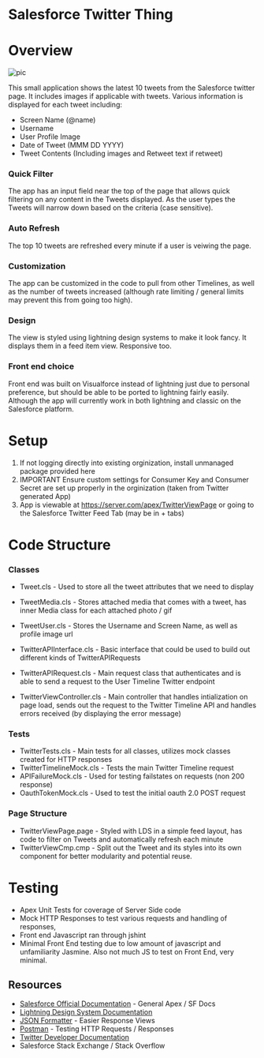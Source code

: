 # Salesforce Twitter Thing

# Overview

![pic](https://imgur.com/zUGp7tw.png)

This small application shows the latest 10 tweets from the Salesforce twitter page. 
It includes images if applicable with tweets. Various information is displayed for each tweet including:
* Screen Name (@name)
* Username
* User Profile Image
* Date of Tweet (MMM DD YYYY)
* Tweet Contents (Including images and Retweet text if retweet)

### Quick Filter
The app has an input field near the top of the page that allows quick filtering on any content in the Tweets displayed. As the user types the Tweets will
narrow down based on the criteria (case sensitive). 

### Auto Refresh
The top 10 tweets are refreshed every minute if a user is veiwing the page.

### Customization
The app can be customized in the code to pull from other Timelines, as well as the number of tweets increased (although rate limiting / general limits may prevent this from going too high).

### Design
The view is styled using lightning design systems to make it look fancy. It displays them in a feed item view. Responsive too.

### Front end choice
Front end was built on Visualforce instead of lightning just due to personal preference, but should be able to be ported to lightning fairly easily. Although the app will currently work in both lightning and classic on the Salesforce platform.

# Setup
1. If not logging directly into existing orginization, install unmanaged package provided here
2. IMPORTANT Ensure custom settings for Consumer Key and Consumer Secret are set up properly in the orginization (taken from Twitter generated App)
3. App is viewable at https://server.com/apex/TwitterViewPage or going to the Salesforce Twitter Feed Tab (may be in + tabs)

# Code Structure

### Classes
* Tweet.cls - Used to store all the tweet attributes that we need to display
* TweetMedia.cls - Stores attached media that comes with a tweet, has inner Media class for each attached photo / gif
* TweetUser.cls - Stores the Username and Screen Name, as well as profile image url

* TwitterAPIInterface.cls - Basic interface that could be used to build out different kinds of TwitterAPIRequests
* TwitterAPIRequest.cls - Main request class that authenticates and is able to send a request to the User Timeline Twitter endpoint

* TwitterViewController.cls - Main controller that handles intialization on page load, sends out the request to the Twitter Timeline API and handles errors received (by displaying the error message)

### Tests
* TwitterTests.cls - Main tests for all classes, utilizes mock classes created for HTTP responses
* TwitterTimelineMock.cls - Tests the main Twitter Timeline request
* APIFailureMock.cls - Used for testing failstates on requests (non 200 response)
* OauthTokenMock.cls - Used to test the initial oauth 2.0 POST request

### Page Structure
* TwitterViewPage.page - Styled with LDS in a simple feed layout, has code to filter on Tweets and automatically refresh each minute
* TwitterViewCmp.cmp - Split out the Tweet and its styles into its own component for better modularity and potential reuse.

# Testing
* Apex Unit Tests for coverage of Server Side code
* Mock HTTP Responses to test various requests and handling of responses, 
* Front end Javascript ran through jshint
* Minimal Front End testing due to low amount of javascript and unfamiliarity Jasmine. Also not much JS to test on Front End, very minimal.

## Resources
* [Salesforce Official Documentation](https://developer.salesforce.com/docs/) - General Apex / SF Docs
* [Lightning Design System Documentation](https://www.lightningdesignsystem.com/)
* [JSON Formatter](https://jsonformatter.curiousconcept.com/) - Easier Response Views
* [Postman](https://www.getpostman.com/) - Testing HTTP Requests / Responses
* [Twitter Developer Documentation](https://developer.twitter.com)
* Salesforce Stack Exchange / Stack Overflow 